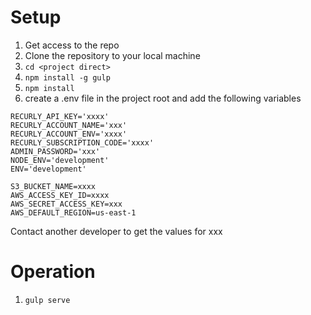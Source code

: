 # Setup

1. Get access to the repo
2. Clone the repository to your local machine
3. ```cd <project direct>```
4. ```npm install -g gulp```
5. ```npm install```
6. create a .env file in the project root and add the following variables

````
RECURLY_API_KEY='xxxx'
RECURLY_ACCOUNT_NAME='xxx'
RECURLY_ACCOUNT_ENV='xxxx'
RECURLY_SUBSCRIPTION_CODE='xxxx'
ADMIN_PASSWORD='xxx'
NODE_ENV='development'
ENV='development'

S3_BUCKET_NAME=xxxx
AWS_ACCESS_KEY_ID=xxxx
AWS_SECRET_ACCESS_KEY=xxx
AWS_DEFAULT_REGION=us-east-1
````
Contact another developer to get the values for xxx

# Operation
1. ```gulp serve```
